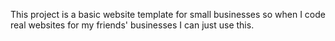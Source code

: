 This project is a basic website template for small businesses so when I code real websites for my friends' businesses I can just use this.
